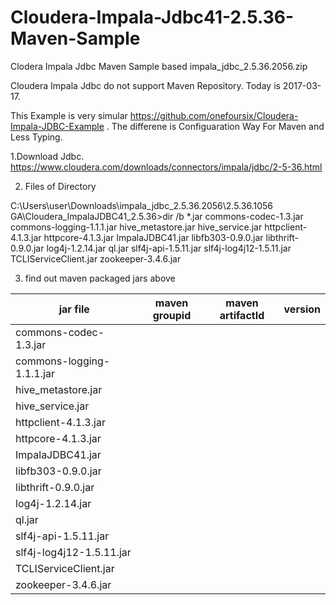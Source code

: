 # Cloudera-Impala-Jdbc41-2.5.36-Maven-Sample
Clodera Impala Jdbc Maven Sample based impala_jdbc_2.5.36.2056.zip 

Cloudera Impala Jdbc do not support Maven Repository. Today is 2017-03-17.

This Example is very simular https://github.com/onefoursix/Cloudera-Impala-JDBC-Example .
The differene is Configuaration Way For Maven and Less Typing.

1.Download Jdbc.
   https://www.cloudera.com/downloads/connectors/impala/jdbc/2-5-36.html 

2. Files of Directory

C:\Users\user\Downloads\impala_jdbc_2.5.36.2056\2.5.36.1056 GA\Cloudera_ImpalaJDBC41_2.5.36>dir /b *.jar
commons-codec-1.3.jar
commons-logging-1.1.1.jar
hive_metastore.jar
hive_service.jar
httpclient-4.1.3.jar
httpcore-4.1.3.jar
ImpalaJDBC41.jar
libfb303-0.9.0.jar
libthrift-0.9.0.jar
log4j-1.2.14.jar
ql.jar
slf4j-api-1.5.11.jar
slf4j-log4j12-1.5.11.jar
TCLIServiceClient.jar
zookeeper-3.4.6.jar

3. find out maven packaged jars above  

jar file | maven groupid | maven artifactId | version
------------ | ------------- | ------------- | -------------
commons-codec-1.3.jar | | |
commons-logging-1.1.1.jar | | |
hive_metastore.jar | | |
hive_service.jar | | |
httpclient-4.1.3.jar | | |
httpcore-4.1.3.jar | | |
ImpalaJDBC41.jar | | |
libfb303-0.9.0.jar | | |
libthrift-0.9.0.jar | | |
log4j-1.2.14.jar | | |
ql.jar | | |
slf4j-api-1.5.11.jar | | |
slf4j-log4j12-1.5.11.jar | | |
TCLIServiceClient.jar | | |
zookeeper-3.4.6.jar | | |




